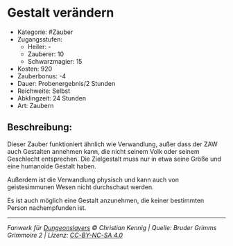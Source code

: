 # Gestalt verändern

- Kategorie: #Zauber
- Zugangsstufen:
  - Heiler: -
  - Zauberer: 10
  - Schwarzmagier: 15
- Kosten: 920
- Zauberbonus: -4
- Dauer: Probenergebnis/2 Stunden
- Reichweite: Selbst
- Abklingzeit: 24 Stunden
- Art: Zaubern

## Beschreibung:

Dieser Zauber funktioniert ähnlich wie Verwandlung, außer dass der ZAW auch Gestalten annehmen kann, die nicht seinem Volk oder seinem Geschlecht entsprechen. Die Zielgestalt muss nur in etwa seine Größe und eine humanoide Gestalt haben.

Außerdem ist die Verwandlung physisch und kann auch von geistesimmunen Wesen nicht durchschaut werden.

Es ist auch möglich eine Gestalt anzunehmen, die keiner bestimmten Person nachempfunden ist.

---

_Fanwerk für [Dungeonslayers](https://www.dungeonslayers.net/) © Christian Kennig | Quelle: Bruder Grimms Grimmoire 2 | Lizenz: [CC-BY-NC-SA 4.0](https://creativecommons.org/licenses/by-nc-sa/4.0/deed.de)_
